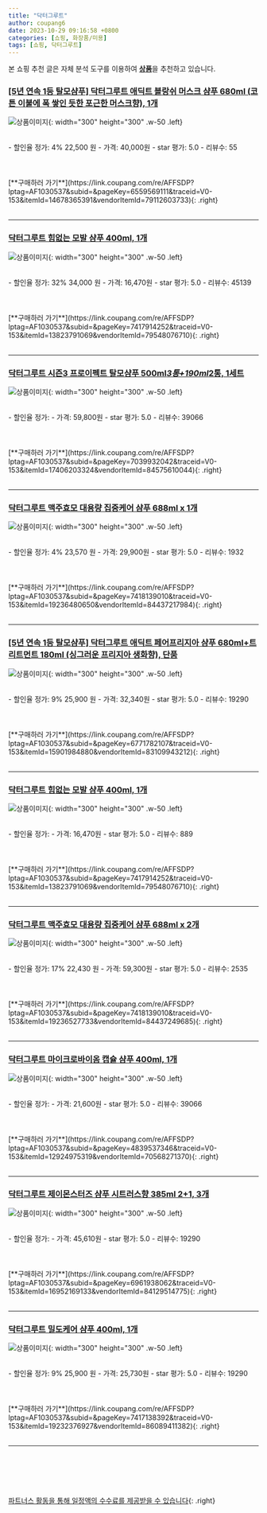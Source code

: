```yaml
---
title: "닥터그루트"
author: coupang6
date: 2023-10-29 09:16:58 +0800
categories: [쇼핑, 화장품/미용]
tags: [쇼핑, 닥터그루트]
---
```


본 쇼핑 추천 글은 자체 분석 도구를 이용하여 [**상품**](https://link.coupang.com/a/bao1ui)을 추천하고 있습니다.

### [[5년 연속 1등 탈모샴푸] 닥터그루트 애딕트 블랑쉬 머스크 샴푸 680ml (코튼 이불에 폭 쌓인 듯한 포근한 머스크향), 1개](https://link.coupang.com/re/AFFSDP?lptag=AF1030537&subid=&pageKey=6559569111&traceid=V0-153&itemId=14678365391&vendorItemId=79112603733)

![상품이미지](https://thumbnail8.coupangcdn.com/thumbnails/remote/230x230ex/image/vendor_inventory/02c5/90d0301ca960e42267e92e57ee9fd485ca689bea7f833330209061371b0f.jpg){: width="300" height="300" .w-50 .left}


<br>
- 할인율 정가: 4%  22,500   원
- 가격: 40,000원
- star 평가: 5.0
- 리뷰수: 55
<br>
<br>
<br>
<br>
[**구매하러 가기**](https://link.coupang.com/re/AFFSDP?lptag=AF1030537&subid=&pageKey=6559569111&traceid=V0-153&itemId=14678365391&vendorItemId=79112603733){: .right}
<br>
<br>

---

### [닥터그루트 힘없는 모발 샴푸 400ml, 1개](https://link.coupang.com/re/AFFSDP?lptag=AF1030537&subid=&pageKey=7417914252&traceid=V0-153&itemId=13823791069&vendorItemId=79548076710)

![상품이미지](https://thumbnail10.coupangcdn.com/thumbnails/remote/230x230ex/image/vendor_inventory/f4e2/c7946fe2560d4e6230e739179b330017d3a10db32a599482323568955d23.jpg){: width="300" height="300" .w-50 .left}


<br>
- 할인율 정가: 32%  34,000   원
- 가격: 16,470원
- star 평가: 5.0
- 리뷰수: 45139
<br>
<br>
<br>
<br>
[**구매하러 가기**](https://link.coupang.com/re/AFFSDP?lptag=AF1030537&subid=&pageKey=7417914252&traceid=V0-153&itemId=13823791069&vendorItemId=79548076710){: .right}
<br>
<br>

---

### [닥터그루트 시즌3 프로이펙트 탈모샴푸 500ml*3통+190ml*2통, 1세트](https://link.coupang.com/re/AFFSDP?lptag=AF1030537&subid=&pageKey=7039932042&traceid=V0-153&itemId=17406203324&vendorItemId=84575610044)

![상품이미지](https://thumbnail6.coupangcdn.com/thumbnails/remote/230x230ex/image/vendor_inventory/9146/a51af6fceed89a36aa100ad7b374febfac167bcf8eeef4a9db301870496f.jpg){: width="300" height="300" .w-50 .left}


<br>
- 할인율 정가: 
- 가격: 59,800원
- star 평가: 5.0
- 리뷰수: 39066
<br>
<br>
<br>
<br>
[**구매하러 가기**](https://link.coupang.com/re/AFFSDP?lptag=AF1030537&subid=&pageKey=7039932042&traceid=V0-153&itemId=17406203324&vendorItemId=84575610044){: .right}
<br>
<br>

---

### [닥터그루트 맥주효모 대용량 집중케어 샴푸 688ml x 1개](https://link.coupang.com/re/AFFSDP?lptag=AF1030537&subid=&pageKey=7418139010&traceid=V0-153&itemId=19236480650&vendorItemId=84437217984)

![상품이미지](https://thumbnail9.coupangcdn.com/thumbnails/remote/230x230ex/image/vendor_inventory/8494/86beda0921eed872d5746da081cf6712a2c33307300976246348ddb95e89.jpg){: width="300" height="300" .w-50 .left}


<br>
- 할인율 정가: 4%  23,570   원
- 가격: 29,900원
- star 평가: 5.0
- 리뷰수: 1932
<br>
<br>
<br>
<br>
[**구매하러 가기**](https://link.coupang.com/re/AFFSDP?lptag=AF1030537&subid=&pageKey=7418139010&traceid=V0-153&itemId=19236480650&vendorItemId=84437217984){: .right}
<br>
<br>

---

### [[5년 연속 1등 탈모샴푸] 닥터그루트 애딕트 페어프리지아 샴푸 680ml+트리트먼트 180ml (싱그러운 프리지아 생화향), 단품](https://link.coupang.com/re/AFFSDP?lptag=AF1030537&subid=&pageKey=6771782107&traceid=V0-153&itemId=15901984880&vendorItemId=83109943212)

![상품이미지](https://thumbnail8.coupangcdn.com/thumbnails/remote/230x230ex/image/vendor_inventory/2604/d6463577472fbb1407e483c2c0a909ec90273acf7c0cedb2b080dca1e14a.jpg){: width="300" height="300" .w-50 .left}


<br>
- 할인율 정가: 9%  25,900   원
- 가격: 32,340원
- star 평가: 5.0
- 리뷰수: 19290
<br>
<br>
<br>
<br>
[**구매하러 가기**](https://link.coupang.com/re/AFFSDP?lptag=AF1030537&subid=&pageKey=6771782107&traceid=V0-153&itemId=15901984880&vendorItemId=83109943212){: .right}
<br>
<br>

---

### [닥터그루트 힘없는 모발 샴푸 400ml, 1개](https://link.coupang.com/re/AFFSDP?lptag=AF1030537&subid=&pageKey=7417914252&traceid=V0-153&itemId=13823791069&vendorItemId=79548076710)

![상품이미지](https://thumbnail10.coupangcdn.com/thumbnails/remote/230x230ex/image/vendor_inventory/f4e2/c7946fe2560d4e6230e739179b330017d3a10db32a599482323568955d23.jpg){: width="300" height="300" .w-50 .left}


<br>
- 할인율 정가: 
- 가격: 16,470원
- star 평가: 5.0
- 리뷰수: 889
<br>
<br>
<br>
<br>
[**구매하러 가기**](https://link.coupang.com/re/AFFSDP?lptag=AF1030537&subid=&pageKey=7417914252&traceid=V0-153&itemId=13823791069&vendorItemId=79548076710){: .right}
<br>
<br>

---

### [닥터그루트 맥주효모 대용량 집중케어 샴푸 688ml x 2개](https://link.coupang.com/re/AFFSDP?lptag=AF1030537&subid=&pageKey=7418139010&traceid=V0-153&itemId=19236527733&vendorItemId=84437249685)

![상품이미지](https://thumbnail10.coupangcdn.com/thumbnails/remote/230x230ex/image/vendor_inventory/da25/e99456643d0def692d97c2fe4bf89f1b482d994b3bf976c61231fae2e476.jpg){: width="300" height="300" .w-50 .left}


<br>
- 할인율 정가: 17%  22,430   원
- 가격: 59,300원
- star 평가: 5.0
- 리뷰수: 2535
<br>
<br>
<br>
<br>
[**구매하러 가기**](https://link.coupang.com/re/AFFSDP?lptag=AF1030537&subid=&pageKey=7418139010&traceid=V0-153&itemId=19236527733&vendorItemId=84437249685){: .right}
<br>
<br>

---

### [닥터그루트 마이크로바이옴 캡슐 샴푸 400ml, 1개](https://link.coupang.com/re/AFFSDP?lptag=AF1030537&subid=&pageKey=4839537346&traceid=V0-153&itemId=12924975319&vendorItemId=70568271370)

![상품이미지](https://thumbnail10.coupangcdn.com/thumbnails/remote/230x230ex/image/vendor_inventory/729f/88f0d02098e717cb17f8bbd6f1d82cef100370c2741ede629913138a99fb.jpg){: width="300" height="300" .w-50 .left}


<br>
- 할인율 정가: 
- 가격: 21,600원
- star 평가: 5.0
- 리뷰수: 39066
<br>
<br>
<br>
<br>
[**구매하러 가기**](https://link.coupang.com/re/AFFSDP?lptag=AF1030537&subid=&pageKey=4839537346&traceid=V0-153&itemId=12924975319&vendorItemId=70568271370){: .right}
<br>
<br>

---

### [닥터그루트 제이몬스터즈 샴푸 시트러스향 385ml 2+1, 3개](https://link.coupang.com/re/AFFSDP?lptag=AF1030537&subid=&pageKey=6961938062&traceid=V0-153&itemId=16952169133&vendorItemId=84129514775)

![상품이미지](https://thumbnail9.coupangcdn.com/thumbnails/remote/230x230ex/image/vendor_inventory/488e/c9b12eed1da174c1018ba776541313b5bd58bb4f75fdbace9638db038251.jpg){: width="300" height="300" .w-50 .left}


<br>
- 할인율 정가: 
- 가격: 45,610원
- star 평가: 5.0
- 리뷰수: 19290
<br>
<br>
<br>
<br>
[**구매하러 가기**](https://link.coupang.com/re/AFFSDP?lptag=AF1030537&subid=&pageKey=6961938062&traceid=V0-153&itemId=16952169133&vendorItemId=84129514775){: .right}
<br>
<br>

---

### [닥터그루트 밀도케어 샴푸 400ml, 1개](https://link.coupang.com/re/AFFSDP?lptag=AF1030537&subid=&pageKey=7417138392&traceid=V0-153&itemId=19232376927&vendorItemId=86089411382)

![상품이미지](https://thumbnail9.coupangcdn.com/thumbnails/remote/230x230ex/image/vendor_inventory/a47e/e82bfa1ce25ccc7edff255ded4e9442376893c058490b396f74db9fd2601.jpg){: width="300" height="300" .w-50 .left}


<br>
- 할인율 정가: 9%  25,900   원
- 가격: 25,730원
- star 평가: 5.0
- 리뷰수: 19290
<br>
<br>
<br>
<br>
[**구매하러 가기**](https://link.coupang.com/re/AFFSDP?lptag=AF1030537&subid=&pageKey=7417138392&traceid=V0-153&itemId=19232376927&vendorItemId=86089411382){: .right}
<br>
<br>

---
<br><br><br><br><br> [파트너스 활동을 통해 일정액의 수수료를 제공받을 수 있습니다](https://link.coupang.com/a/bao1ui){: .right}